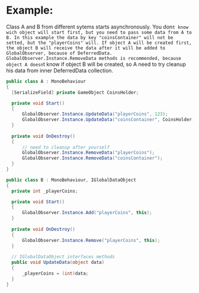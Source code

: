 # Example:
Class A and B from different sytems starts asynchronously. You don`t know wich object will start first, but you need to pass some data from A to B.
In this example the data by key "coinsContainer" will not be setted, but the "playerCoins" will.
If object A will be created first, the object B will receive the data after it will be added to GlobalObserver, because of DeferredData.
GlobalObserver.Instance.RemoveData methods is recommended, because object A doesn`t know if object B will be created, so A need to try cleanup his data from inner DeferredData collection.

```c#
public class A : MonoBehaviour
{
  [SerializeField] private GameObject CoinsHolder;

  private void Start()
  {
      GlobalObserver.Instance.UpdateData("playerCoins", 123);
      GlobalObserver.Instance.UpdateData("coinsContainer", CoinsHolder);
  }
  
  private void OnDestroy()
  {
      // need to cleanup after yourself
      GlobalObserver.Instance.RemoveData("playerCoins");
      GlobalObserver.Instance.RemoveData("coinsContainer");
  }
}
```

```c#
public class B : MonoBehaviour, IGlobalDataObject
{
  private int _playerCoins;

  private void Start()
  {
      GlobalObserver.Instance.Add("playerCoins", this);
  }
  
  private void OnDestroy()
  {
      GlobalObserver.Instance.Remove("playerCoins", this);
  }
  
  // IGlobalDataObject interfaces methods
  public void UpdateData(object data)
  {
      _playerCoins = (int)data;
  }
}
```
